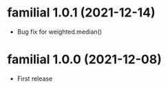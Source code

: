 # familial 1.0.1 (2021-12-14)
* Bug fix for weighted.median()

# familial 1.0.0 (2021-12-08)
* First release
